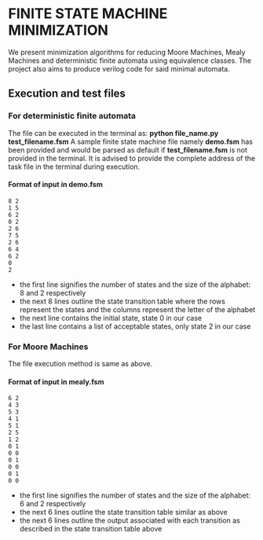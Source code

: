 # FINITE STATE MACHINE MINIMIZATION

We present minimization algorithms for reducing Moore Machines, Mealy Machines and deterministic finite automata using equivalence classes.
The project also aims to produce verilog code for said minimal automata.

## Execution and test files
### For deterministic finite automata
The file can be executed in the terminal as:
**python file_name.py test_filename.fsm**
A sample finite state machine file namely **demo.fsm** has been provided and would be parsed as default if **test_filename.fsm** is not provided in the terminal.
It is advised to provide the complete address of the task file in the terminal during execution.
#### Format of input in demo.fsm

    8 2
    1 5
    6 2
    0 2
    2 6
    7 5
    2 6
    6 4
    6 2
    0
    2
  
  - the first line signifies the number of states and the size of the alphabet: 8 and 2 respectively
  - the next 8 lines outline the state transition table where the rows represent the states and the columns represent the letter of the alphabet
  - the next line contains the initial state, state 0 in our case
  - the last line contains a list of acceptable states, only state 2 in our case

### For Moore Machines
The file execution method is same as above.
#### Format of input in mealy.fsm

    6 2
    4 3
    5 3
    4 1
    5 1
    2 5
    1 2
    0 1
    0 0
    0 1
    0 0
    0 1
    0 0
    
  - the first line signifies the number of states and the size of the alphabet: 6 and 2 respectively
  - the next 6 lines outline the state transition table similar as above
  - the next 6 lines outline the output associated with each transition as described in the state transition table above
